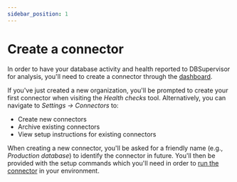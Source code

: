 ```yaml
---
sidebar_position: 1
---
```


# Create a connector

In order to have your database activity and health reported to DBSupervisor for analysis, you'll need to create a connector through the [dashboard](https://dashboard.dbsupervisor.com).

If you've just created a new organization, you'll be prompted to create your first connector when visiting the _Health checks_ tool. Alternatively, you can navigate to _Settings -> Connectors_ to:

- Create new connectors
- Archive existing connectors
- View setup instructions for existing connectors

When creating a new connector, you'll be asked for a friendly name (e.g., _Production database_) to identify the connector in future. You'll then be provided with the setup commands which you'll need in order to [run the connector](./run-the-connector) in your environment.
